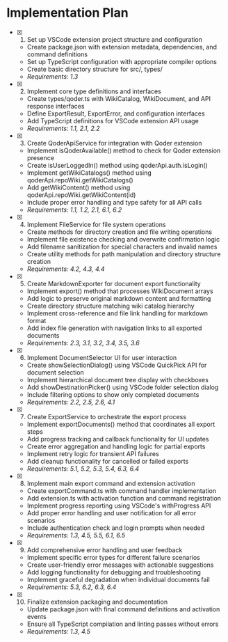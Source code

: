 # Implementation Plan

- [x] 1. Set up VSCode extension project structure and configuration

  - Create package.json with extension metadata, dependencies, and command definitions
  - Set up TypeScript configuration with appropriate compiler options
  - Create basic directory structure for src/, types/
  - _Requirements: 1.3_

- [x] 2. Implement core type definitions and interfaces

  - Create types/qoder.ts with WikiCatalog, WikiDocument, and API response interfaces
  - Define ExportResult, ExportError, and configuration interfaces
  - Add TypeScript definitions for VSCode extension API usage
  - _Requirements: 1.1, 2.1, 2.2_

- [x] 3. Create QoderApiService for integration with Qoder extension

  - Implement isQoderAvailable() method to check for Qoder extension presence
  - Create isUserLoggedIn() method using qoderApi.auth.isLogin()
  - Implement getWikiCatalogs() method using qoderApi.repoWiki.getWikiCatalogs()
  - Add getWikiContent() method using qoderApi.repoWiki.getWikiContent(id)
  - Include proper error handling and type safety for all API calls
  - _Requirements: 1.1, 1.2, 2.1, 6.1, 6.2_

- [x] 4. Implement FileService for file system operations

  - Create methods for directory creation and file writing operations
  - Implement file existence checking and overwrite confirmation logic
  - Add filename sanitization for special characters and invalid names
  - Create utility methods for path manipulation and directory structure creation
  - _Requirements: 4.2, 4.3, 4.4_

- [x] 5. Create MarkdownExporter for document export functionality

  - Implement export() method that processes WikiDocument arrays
  - Add logic to preserve original markdown content and formatting
  - Create directory structure matching wiki catalog hierarchy
  - Implement cross-reference and file link handling for markdown format
  - Add index file generation with navigation links to all exported documents
  - _Requirements: 2.3, 3.1, 3.2, 3.4, 3.5, 3.6_

- [x] 6. Implement DocumentSelector UI for user interaction

  - Create showSelectionDialog() using VSCode QuickPick API for document selection
  - Implement hierarchical document tree display with checkboxes
  - Add showDestinationPicker() using VSCode folder selection dialog
  - Include filtering options to show only completed documents
  - _Requirements: 2.2, 2.5, 2.6, 4.1_

- [x] 7. Create ExportService to orchestrate the export process

  - Implement exportDocuments() method that coordinates all export steps
  - Add progress tracking and callback functionality for UI updates
  - Create error aggregation and handling logic for partial exports
  - Implement retry logic for transient API failures
  - Add cleanup functionality for cancelled or failed exports
  - _Requirements: 5.1, 5.2, 5.3, 5.4, 6.3, 6.4_

- [x] 8. Implement main export command and extension activation

  - Create exportCommand.ts with command handler implementation
  - Add extension.ts with activation function and command registration
  - Implement progress reporting using VSCode's withProgress API
  - Add proper error handling and user notification for all error scenarios
  - Include authentication check and login prompts when needed
  - _Requirements: 1.3, 4.5, 5.5, 6.1, 6.5_

- [x] 9. Add comprehensive error handling and user feedback

  - Implement specific error types for different failure scenarios
  - Create user-friendly error messages with actionable suggestions
  - Add logging functionality for debugging and troubleshooting
  - Implement graceful degradation when individual documents fail
  - _Requirements: 5.3, 6.2, 6.3, 6.4_

- [x] 10. Finalize extension packaging and documentation

  - Update package.json with final command definitions and activation events
  - Ensure all TypeScript compilation and linting passes without errors
  - _Requirements: 1.3, 4.5_
